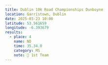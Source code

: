 ```yaml
---
title: Dublin 10k Road Championships Dunboyne
location: Garristown, Dublin
date: 2025-03-23 10:00
latitude: 53.561659 
longitude: -6.393679
results:
  - place: 4
    name: ND
    time: 35.34.0
    category: MS
    note: 🥇 1st Team
---
```

